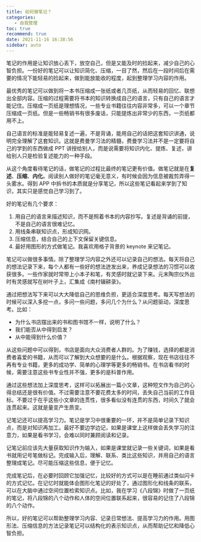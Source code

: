 ```yaml
---
title: 如何做笔记？
categories: 
   - 自我管理
toc: true
recommend: true
date: 2021-11-16 16:38:56
sidebar: auto
---
```




笔记的作用是让知识放心丢下，放空自己，但是又能及时的捡起来，减少自己的心智负担。一份好的笔记可以让知识简化、压缩，一目了然，然后在一段时间后在需要的情况下能轻易的捡起来，做到能放能收的程度，起到整理学习内容的作用。

最优秀的笔记可以做到将一本书压缩成一张纸或者几页纸，从而轻易的回忆、联想出全部内容。压缩的过程需要将书本的知识转换成自己的语言，只有自己的语言才能记住。压缩成一页纸是理想情况，一些专业书籍往往内容非常多，可以一个章节压缩成一页纸。但是一些畅销书有很多废话，只能提炼出非常少的东西，一页纸都用不上。

自己语言的标准是能轻易复述一遍，不是背诵，能用自己的话把这套知识讲通，说明完全理解了这套知识。这就是费曼学习法的精髓，费曼学习法并不是一定要将自己的学到的东西做成 PPT 讲授给别人，而是说需要将知识内化、提炼、复述，讲给别人只是检验复述能力的一种手段。

从这个角度看待笔记的话，做笔记的过程比最终的笔记更有价值。做笔记就是在**复述**、**压缩**、**内化**。阅读别人做好的笔记毫无意义，有时候会因为信息被裁剪弄得一头雾水。得到 APP 中拆书的本质就是分享笔记，所以这些笔记看起来学到了知识，其实只是感觉自己学习到了。

好的笔记有几个要求：

1. 用自己的语言来描述知识，而不是照着书本的内容抄写。复述是背诵的前提，不是自己的语言很难记忆。
2. 用线条串联知识点，形成知识网。
3. 压缩信息，结合自己的上下文保留关键信息。
4. 最好用图形的方式做笔记。我喜欢用格子背景的 keynote 来记笔记。

笔记可以做很多事情。除了整理学习内容之外还可以记录自己的想法。每天将自己的想法记录下来，每个人都有一些好的想法迸发出来，养成记录想法的习惯可以收获很多。一些作家就时常带上小本子和笔，有灵感时就记录下来。元末陶宗仪外出时有灵感就写在树叶子上，汇集成《南村辍耕录》。

通过把想法写下来可以大大降低自己的思维负担，更适合深度思考。每天写想法的时候可以深入多挖一点，多问一些问题，多问几个为什么？从问题驱动，深度思考。比如：

- 为什么书店摆出来的书和图书馆不一样，说明了什么？
- 我们能否从中得到启发？
- 从中能得到什么价值？

从这些问题中可以得到，书店是面向大众消费者人群的。为了赚钱，选择的都是消费者喜爱的书籍，从而可以了解到大众想要的是什么。根据观察，现在书店往往不再有专业书籍，更多的成功学、简单的心理学等更多的畅销书。在书店看书的时候，需要注意这些书专业性并不强，更多的是科普作用。

通过这些想法加上深度思考，这样可以拓展出一篇小文章，这种短文作为自己的心得总结还是很有价值。不过需要注意不要花费太多的时间，丢失自己当前的工作目标。不要过于在乎这些小文章的连贯性，很多看似没有连贯的东西，时间久了就会连贯起来。这就是量变产生质变。

记笔记还可以提高学习力。笔记是学习中很重要的一环，并不是简单记录下知识点，而是对知识再加工。最好不要边学边记，如果是课堂上这样做会丢失学习的注意力，如果是看书学习，会难以同时兼顾阅读和记录。

记笔记前应该先大量获取知识作为输入，如果是课堂就记录一些关键词，如果是看书就用记号笔做标记。完成输入后，理解、联系、类比这些知识，并用自己的语言整理成笔记。尽可能压缩这些信息，便于记忆。

完成笔记后，在必要时回顾它加强记忆，比较好的方式可以是在睡前通过类似闪卡的方式记忆。在记忆时就能体会图形化笔记的好处了，通过图形化和线条的联系，可以在大脑中通过空间位置检索知识点。比如，我在学习《八段锦》时做了一页纸的笔记，将八段锦的八个动作和人体的空间位置联系起来，很容易的记住了八段锦的八个动作。

所以，好的笔记可以帮助整理学习内容、记录日常想法、提高学习力的作用。用图形法、压缩信息的方法记录笔记可以结构化的表示知识点，从而帮助记忆和降低心智负担。
